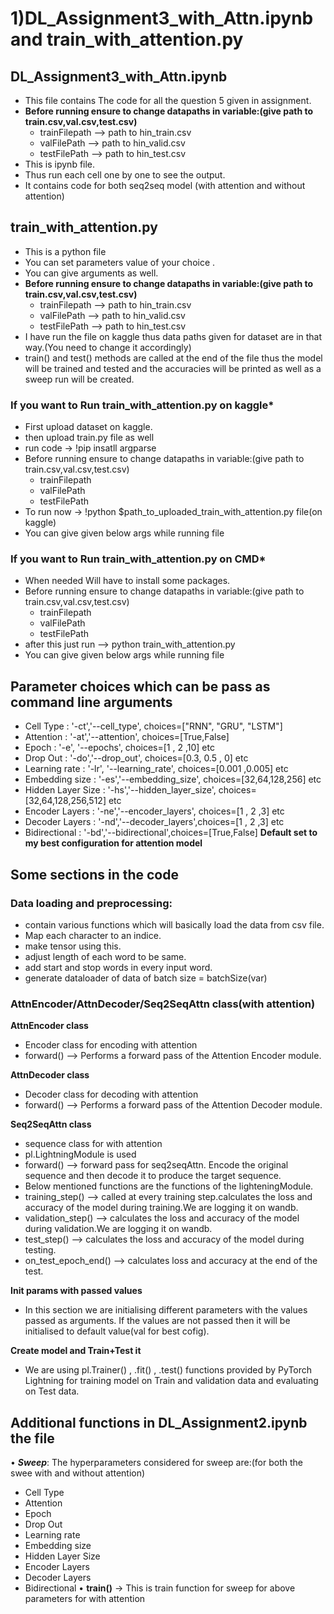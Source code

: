 # 1)DL_Assignment3_with_Attn.ipynb and train_with_attention.py

## DL_Assignment3_with_Attn.ipynb
- This file contains The code for all the question 5 given in assignment.
-   **Before running ensure to change datapaths in variable:(give path to train.csv,val.csv,test.csv)**
    - trainFilepath --> path to hin_train.csv
    - valFilePath   --> path to hin_valid.csv
    - testFilePath  --> path to hin_test.csv
- This is ipynb file.
- Thus run each cell one by one to see the output.
- It contains code for both seq2seq model (with attention and without attention)

## train_with_attention.py
-   This is a python file
-   You can set parameters value of your choice .
-   You can give arguments as well.
-   **Before running ensure to change datapaths in variable:(give path to train.csv,val.csv,test.csv)**
    - trainFilepath --> path to hin_train.csv
    - valFilePath   --> path to hin_valid.csv
    - testFilePath  --> path to hin_test.csv
-   I have run the file on kaggle thus data paths given for dataset are in that way.(You need to change it accordingly)
-   train() and test() methods are called at the end of the file thus the model will be trained and tested and the accuracies will be printed as well as a sweep run will be created.

### If you want to Run train_with_attention.py on kaggle*
-  First upload dataset on kaggle.
-  then upload train.py file as well  
-  run code -> !pip insatll argparse 
-   Before running ensure to change datapaths in variable:(give path to train.csv,val.csv,test.csv)
    - trainFilepath
    - valFilePath
    - testFilePath
-  To run now -> !python $path_to_uploaded_train_with_attention.py file(on kaggle)
-  You can give given below args while running file


### If you want to Run train_with_attention.py on CMD*
-  When needed Will have to install some packages.
-   Before running ensure to change datapaths in variable:(give path to train.csv,val.csv,test.csv)
    - trainFilepath
    - valFilePath
    - testFilePath 
-   after this just run -->  python train_with_attention.py 
-   You can give given below args while running file

## Parameter choices which can be pass as command line arguments
-   Cell Type : '-ct','--cell_type', choices=["RNN", "GRU", "LSTM"]
-   Attention : '-at','--attention', choices=[True,False]
-   Epoch : '-e', '--epochs',  choices=[1 , 2 ,10] etc
-   Drop Out : '-do','--drop_out', choices=[0.3, 0.5 , 0] etc
-   Learning rate : '-lr', '--learning_rate', choices=[0.001 ,0.005] etc
-   Embedding size : '-es','--embedding_size', choices=[32,64,128,256] etc
-   Hidden Layer Size : '-hs','--hidden_layer_size', choices=[32,64,128,256,512] etc
-   Encoder Layers : '-ne','--encoder_layers', choices=[1 , 2 ,3] etc
-   Decoder Layers : '-nd','--decoder_layers',choices=[1 , 2 ,3] etc
-   Bidirectional : '-bd','--bidirectional',choices=[True,False]
**Default set to my best configuration for attention model**


## Some sections in the code

### Data loading and preprocessing: 
- contain various functions which will basically load the data from csv file.
- Map each character to an indice.
- make tensor using this.
- adjust length of each word to be same.
- add start and stop words in every input word.    
- generate dataloader of data of batch size = batchSize(var)
   
### AttnEncoder/AttnDecoder/Seq2SeqAttn class(with attention)
**AttnEncoder class**
- Encoder class for encoding with attention
- forward() --> Performs a forward pass of the Attention Encoder module.

**AttnDecoder class**
- Decoder class for decoding with attention
- forward() --> Performs a forward pass of the Attention Decoder module.

**Seq2SeqAttn class**
- sequence class for with attention
- pl.LightningModule is used
- forward() --> forward pass for seq2seqAttn. Encode the original sequence and then decode it to produce the target sequence.
- Below mentioned functions are the functions of the lighteningModule.
- training_step() --> called at every training step.calculates the loss and accuracy of the model during training.We are logging it on wandb.
- validation_step() --> calculates the loss and accuracy of the model during validation.We are logging it on wandb.
- test_step() --> calculates the loss and accuracy of the model during testing.
- on_test_epoch_end() --> calculates loss and accuracy at the end of the test.

**Init params with passed values**
- In this section we are initialising different parameters with the values passed as arguments. If the values are not passed then it will be initialised to default value(val for best cofig).

**Create model and Train+Test it**
- We are using pl.Trainer() , .fit() , .test() functions provided by PyTorch Lightning for training model on Train and validation data and evaluating on Test data.


## Additional functions in DL_Assignment2.ipynb the file
•	**_Sweep_**: 
The hyperparameters considered for sweep are:(for both the swee with and without attention)
-   Cell Type
-   Attention
-   Epoch
-   Drop Out
-   Learning rate
-   Embedding size
-   Hidden Layer Size
-   Encoder Layers
-   Decoder Layers
-   Bidirectional
•	**train()** -> This is train function for sweep for above parameters for with attention
